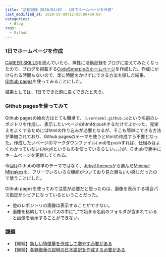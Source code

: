 ```yaml
---
title: "活動記録 2020/03/07 - 1日でホームページを作成"
last_modified_at: 2020-03-08T12:00:00+09:00
categories:
  - Blog
tags:
  - Github
---
```

### 1日でホームページを作成
[CAREER SKILLS](https://www.amazon.co.jp/dp/B07FCYSNXT/ref=dp-kindle-redirect?_encoding=UTF8&btkr=1)を読んでいたら、無性に活動記録をブログに変えてみたくなったので、ブログを掲載する[CodeSeterpieのホームページ](https://codeseterpie.github.io/)を作成した。作成にかけられる時間もないので、楽に時間をかけずにできる方法を探した結果、[Github pages](https://pages.github.com/)を使ってみることにした。

結果としては、1日でできた割に良くできたと思う。

### Github pagesを使ってみて
Github pagesの始め方はとても簡単で、`[username].github.io`という名前のレポジトリを作成し、表示したいページのhtmlをpushするだけでよかった。見栄えをよくするためにはhtmlの作り込みが必要となるが、そこも簡単にできる方法が準備されており、Github pagesのテーマを使うとhtmlの作成すら不要となった。作成したいページのマークダウンファイル(.md)をpushすれば、仕組みはよくわかっていない(Jekyllというものを使っているらしい。。。)が、Githubで勝手にホームページを更新してくれる。

今回はGithubの標準のテーマではなく、[Jekyll themes](http://jekyllthemes.org/)から選んだ[Minimal Mistakes](http://jekyllthemes.org/themes/minimal-mistakes/)を、フリーでいろいろな機能がついており見た目もいい感じだったので使うことにした。

Github pagesを使ってみて注意が必要だと思ったのは、画像を表示する場合パス指定がシビアになっているということだった。
  * 他のレポジトリの画像は表示することができない。
  * 画像を格納しているパスの中に"_"で始まる名前のフォルダが含まれていると画像を表示することができない。


### 課題
* 【継続】[新しい特徴量を作成して増やす必要がある](https://github.com/CodeSeterpie/CodeSeterpie/issues/39)
* 【継続】[各特徴量の説明の日本語訳を作成する必要がある](https://github.com/CodeSeterpie/CodeSeterpie/issues/40)
